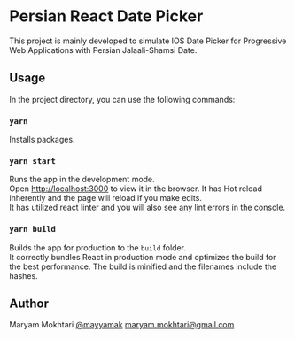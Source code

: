 # Persian React Date Picker

This project is mainly developed to simulate IOS Date Picker for Progressive Web Applications with Persian Jalaali-Shamsi Date.

## Usage

In the project directory, you can use the following commands:

### `yarn`
Installs packages.

### `yarn start`

Runs the app in the development mode.\
Open [http://localhost:3000](http://localhost:3000) to view it in the browser.
It has Hot reload inherently and the page will reload if you make edits.\
It has utilized react linter and you will also see any lint errors in the console.

### `yarn build`

Builds the app for production to the `build` folder.\
It correctly bundles React in production mode and optimizes the build for the best performance.
The build is minified and the filenames include the hashes.

## Author
Maryam Mokhtari [@mayyamak](https://github.com/mayyamak) [maryam.mokhtari@gmail.com](mailto:maryam.mokhtari@gmail.com)